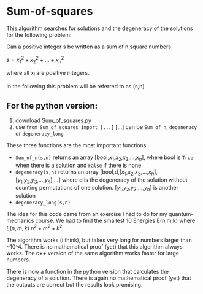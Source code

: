 # Sum-of-squares
This algorithm searches for solutions and the degeneracy of the solutions for the following problem:

Can a positive integer s be written as a sum of n square numbers

$s = x_1^2 + x_2^2 + ... + x_n^2$

where all $x_i$ are positive integers.

In the following this problem will be referred to as (s,n)

## For the python version:
1. download Sum_of_squares.py
1. use ```from Sum_of_squares import [...]```
[...] can be `Sum_of_n`, `degeneracy` or `degeneracy_long`

These three functions are the most important functions. 
- `Sum_of_n(s,n)` returns an array [bool,$x_1$,$x_2$,$x_3$,...,$x_n$], where bool is `True` when there is a solution and `False` if there is none
- `degeneracy(s,n)` returns an array [bool,d,[$x_1$,$x_2$,$x_3$,...,$x_n$],[$y_1$,$y_2$,$y_3$,...,$y_n$],...] where d is the degeneracy of the solution without counting permutations of one solution. [$y_1$,$y_2$,$y_3$,...,$y_n$] is another solution
- `degeneracy_long(s,n)`

The idea for this code came from an exercise I had to do for my quantum-mechanics course.
We had to find the smallest 10 Energies E(n,m,k) where $E(n,m,k) ~ n^2 + m^2 + k^2$

The algorithm works (i think), but takes very long for numbers larger than ~10^4.
There is no mathematical proof (yet) that this algorithm always works.
The c++ version of the same algorithm works faster for large numbers.

There is now a function in the python version that calculates the degeneracy of a solution.
There is again no mathematical proof (yet) that the outputs are correct but the results look promising.
